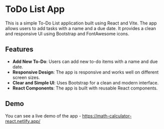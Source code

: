 # ToDo List App

This is a simple To-Do List application built using React and Vite. The app allows users to add tasks with a name and a due date. It provides a clean and responsive UI using Bootstrap and FontAwesome icons.

## Features

- **Add New To-Do**: Users can add new to-do items with a name and due date.
- **Responsive Design**: The app is responsive and works well on different screen sizes.
- **Clear and Simple UI**: Uses Bootstrap for a clean and modern interface.
- **React Components**: The app is built with reusable React components.

## Demo

You can see a live demo of the app -
https://math-calculator-react.netlify.app/
